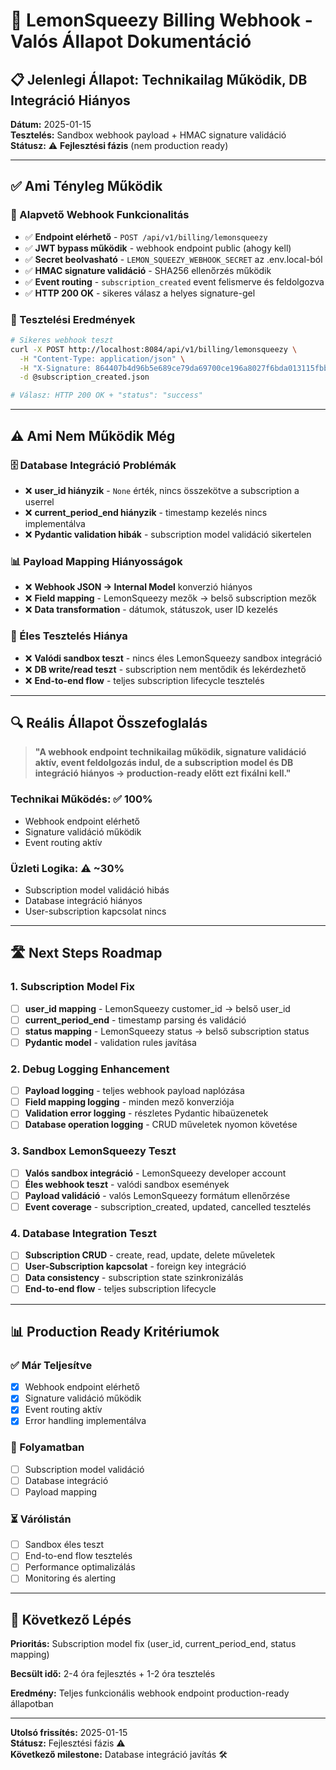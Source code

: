 # 🚀 LemonSqueezy Billing Webhook - Valós Állapot Dokumentáció

## 📋 **Jelenlegi Állapot: Technikailag Működik, DB Integráció Hiányos**

**Dátum:** 2025-01-15  
**Tesztelés:** Sandbox webhook payload + HMAC signature validáció  
**Státusz:** ⚠️ **Fejlesztési fázis** (nem production ready)

---

## ✅ **Ami Tényleg Működik**

### **🔧 Alapvető Webhook Funkcionalitás**
- ✅ **Endpoint elérhető** - `POST /api/v1/billing/lemonsqueezy`
- ✅ **JWT bypass működik** - webhook endpoint public (ahogy kell)
- ✅ **Secret beolvasható** - `LEMON_SQUEEZY_WEBHOOK_SECRET` az .env.local-ból
- ✅ **HMAC signature validáció** - SHA256 ellenőrzés működik
- ✅ **Event routing** - `subscription_created` event felismerve és feldolgozva
- ✅ **HTTP 200 OK** - sikeres válasz a helyes signature-gel

### **🧪 Tesztelési Eredmények**
```bash
# Sikeres webhook teszt
curl -X POST http://localhost:8084/api/v1/billing/lemonsqueezy \
  -H "Content-Type: application/json" \
  -H "X-Signature: 864407b4d96b5e689ce79da69700ce196a8027f6bda013115fbb69df3ce1b0a8" \
  -d @subscription_created.json

# Válasz: HTTP 200 OK + "status": "success"
```

---

## ⚠️ **Ami Nem Működik Még**

### **🗄️ Database Integráció Problémák**
- ❌ **user_id hiányzik** - `None` érték, nincs összekötve a subscription a userrel
- ❌ **current_period_end hiányzik** - timestamp kezelés nincs implementálva
- ❌ **Pydantic validation hibák** - subscription model validáció sikertelen

### **📊 Payload Mapping Hiányosságok**
- ❌ **Webhook JSON → Internal Model** konverzió hiányos
- ❌ **Field mapping** - LemonSqueezy mezők → belső subscription mezők
- ❌ **Data transformation** - dátumok, státuszok, user ID kezelés

### **🧪 Éles Tesztelés Hiánya**
- ❌ **Valódi sandbox teszt** - nincs éles LemonSqueezy sandbox integráció
- ❌ **DB write/read teszt** - subscription nem mentődik és lekérdezhető
- ❌ **End-to-end flow** - teljes subscription lifecycle tesztelés

---

## 🔍 **Reális Állapot Összefoglalás**

> **"A webhook endpoint technikailag működik, signature validáció aktív, event feldolgozás indul, de a subscription model és DB integráció hiányos → production-ready előtt ezt fixálni kell."**

### **Technikai Működés:** ✅ **100%**
- Webhook endpoint elérhető
- Signature validáció működik
- Event routing aktív

### **Üzleti Logika:** ⚠️ **~30%**
- Subscription model validáció hibás
- Database integráció hiányos
- User-subscription kapcsolat nincs

---

## 🛣️ **Next Steps Roadmap**

### **1. Subscription Model Fix**
- [ ] **user_id mapping** - LemonSqueezy customer_id → belső user_id
- [ ] **current_period_end** - timestamp parsing és validáció
- [ ] **status mapping** - LemonSqueezy status → belső subscription status
- [ ] **Pydantic model** - validation rules javítása

### **2. Debug Logging Enhancement**
- [ ] **Payload logging** - teljes webhook payload naplózása
- [ ] **Field mapping logging** - minden mező konverziója
- [ ] **Validation error logging** - részletes Pydantic hibaüzenetek
- [ ] **Database operation logging** - CRUD műveletek nyomon követése

### **3. Sandbox LemonSqueezy Teszt**
- [ ] **Valós sandbox integráció** - LemonSqueezy developer account
- [ ] **Éles webhook teszt** - valódi sandbox események
- [ ] **Payload validáció** - valós LemonSqueezy formátum ellenőrzése
- [ ] **Event coverage** - subscription_created, updated, cancelled tesztelés

### **4. Database Integration Teszt**
- [ ] **Subscription CRUD** - create, read, update, delete műveletek
- [ ] **User-Subscription kapcsolat** - foreign key integráció
- [ ] **Data consistency** - subscription state szinkronizálás
- [ ] **End-to-end flow** - teljes subscription lifecycle

---

## 📊 **Production Ready Kritériumok**

### **✅ Már Teljesítve**
- [x] Webhook endpoint elérhető
- [x] Signature validáció működik
- [x] Event routing aktív
- [x] Error handling implementálva

### **🔄 Folyamatban**
- [ ] Subscription model validáció
- [ ] Database integráció
- [ ] Payload mapping

### **⏳ Várólistán**
- [ ] Sandbox éles teszt
- [ ] End-to-end flow tesztelés
- [ ] Performance optimalizálás
- [ ] Monitoring és alerting

---

## 🎯 **Következő Lépés**

**Prioritás:** Subscription model fix (user_id, current_period_end, status mapping)

**Becsült idő:** 2-4 óra fejlesztés + 1-2 óra tesztelés

**Eredmény:** Teljes funkcionális webhook endpoint production-ready állapotban

---

**Utolsó frissítés:** 2025-01-15  
**Státusz:** Fejlesztési fázis ⚠️  
**Következő milestone:** Database integráció javítás 🛠️
